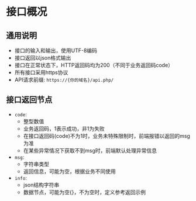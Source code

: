 接口概况
========================================

## 通用说明
- 接口的输入和输出，使用UTF-8编码
- 接口返回以json格式输出
- 接口在正常状态下，HTTP返回码均为200（不同于业务返回码code）
- 所有接口采用https协议
- API请求前缀: `https://{你的域名}/api.php/`

## 接口返回节点
- `code`: 
    - 整型数值
    - 业务返回码，1表示成功，非1为失败
    - 在接口返回码(code)不为1时，业务未特殊限制时，前端报错以返回的msg为准
    - 在某些异常情况下获取不到msg时，前端默认处理异常信息
- `msg`: 
    - 字符串类型
    - 返回信息，可能为空，根据业务不同使用
- `info`: 
    - json结构字符串
    - 数据节点，可能为空{}，不为空时，定义参考返回示例
